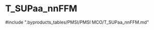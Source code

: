 # T_SUPaa_nnFFM

<!-- ATTENTION : Ne pas supprimer ou modifier la ligne ci-dessous -->
#include ".byproducts_tables/PMSI/PMSI MCO/T_SUPaa_nnFFM.md"
<!-- ATTENTION : Ne pas supprimer ou modifier la ligne ci-dessus -->
